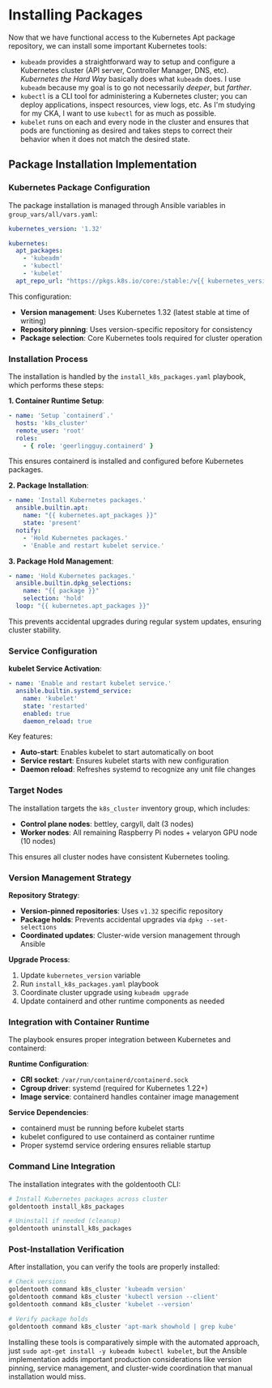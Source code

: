# Installing Packages

Now that we have functional access to the Kubernetes Apt package repository, we can install some important Kubernetes tools:

- `kubeadm` provides a straightforward way to setup and configure a Kubernetes cluster (API server, Controller Manager, DNS, etc). _Kubernetes the Hard Way_ basically does what `kubeadm` does. I use `kubeadm` because my goal is to go not necessarily _deeper_, but _farther_.
- `kubectl` is a CLI tool for administering a Kubernetes cluster; you can deploy applications, inspect resources, view logs, etc. As I'm studying for my CKA, I want to use `kubectl` for as much as possible.
- `kubelet` runs on each and every node in the cluster and ensures that pods are functioning as desired and takes steps to correct their behavior when it does not match the desired state.

## Package Installation Implementation

### Kubernetes Package Configuration

The package installation is managed through Ansible variables in `group_vars/all/vars.yaml`:

```yaml
kubernetes_version: '1.32'

kubernetes:
  apt_packages:
    - 'kubeadm'
    - 'kubectl' 
    - 'kubelet'
  apt_repo_url: "https://pkgs.k8s.io/core:/stable:/v{{ kubernetes_version }}/deb/"
```

This configuration:
- **Version management**: Uses Kubernetes 1.32 (latest stable at time of writing)
- **Repository pinning**: Uses version-specific repository for consistency
- **Package selection**: Core Kubernetes tools required for cluster operation

### Installation Process

The installation is handled by the `install_k8s_packages.yaml` playbook, which performs these steps:

**1. Container Runtime Setup**:
```yaml
- name: 'Setup `containerd`.'
  hosts: 'k8s_cluster'
  remote_user: 'root'
  roles:
    - { role: 'geerlingguy.containerd' }
```

This ensures containerd is installed and configured before Kubernetes packages.

**2. Package Installation**:
```yaml
- name: 'Install Kubernetes packages.'
  ansible.builtin.apt:
    name: "{{ kubernetes.apt_packages }}"
    state: 'present'
  notify:
    - 'Hold Kubernetes packages.'
    - 'Enable and restart kubelet service.'
```

**3. Package Hold Management**:
```yaml
- name: 'Hold Kubernetes packages.'
  ansible.builtin.dpkg_selections:
    name: "{{ package }}"
    selection: 'hold'
  loop: "{{ kubernetes.apt_packages }}"
```

This prevents accidental upgrades during regular system updates, ensuring cluster stability.

### Service Configuration

**kubelet Service Activation**:
```yaml
- name: 'Enable and restart kubelet service.'
  ansible.builtin.systemd_service:
    name: 'kubelet'
    state: 'restarted'
    enabled: true
    daemon_reload: true
```

Key features:
- **Auto-start**: Enables kubelet to start automatically on boot
- **Service restart**: Ensures kubelet starts with new configuration
- **Daemon reload**: Refreshes systemd to recognize any unit file changes

### Target Nodes

The installation targets the `k8s_cluster` inventory group, which includes:
- **Control plane nodes**: bettley, cargyll, dalt (3 nodes)
- **Worker nodes**: All remaining Raspberry Pi nodes + velaryon GPU node (10 nodes)

This ensures all cluster nodes have consistent Kubernetes tooling.

### Version Management Strategy

**Repository Strategy**:
- **Version-pinned repositories**: Uses `v1.32` specific repository
- **Package holds**: Prevents accidental upgrades via `dpkg --set-selections`
- **Coordinated updates**: Cluster-wide version management through Ansible

**Upgrade Process**:
1. Update `kubernetes_version` variable
2. Run `install_k8s_packages.yaml` playbook
3. Coordinate cluster upgrade using `kubeadm upgrade`
4. Update containerd and other runtime components as needed

### Integration with Container Runtime

The playbook ensures proper integration between Kubernetes and containerd:

**Runtime Configuration**:
- **CRI socket**: `/var/run/containerd/containerd.sock`
- **Cgroup driver**: systemd (required for Kubernetes 1.22+)
- **Image service**: containerd handles container image management

**Service Dependencies**:
- containerd must be running before kubelet starts
- kubelet configured to use containerd as container runtime
- Proper systemd service ordering ensures reliable startup

### Command Line Integration

The installation integrates with the goldentooth CLI:

```bash
# Install Kubernetes packages across cluster
goldentooth install_k8s_packages

# Uninstall if needed (cleanup)
goldentooth uninstall_k8s_packages
```

### Post-Installation Verification

After installation, you can verify the tools are properly installed:

```bash
# Check versions
goldentooth command k8s_cluster 'kubeadm version'
goldentooth command k8s_cluster 'kubectl version --client'
goldentooth command k8s_cluster 'kubelet --version'

# Verify package holds
goldentooth command k8s_cluster 'apt-mark showhold | grep kube'
```

Installing these tools is comparatively simple with the automated approach, just `sudo apt-get install -y kubeadm kubectl kubelet`, but the Ansible implementation adds important production considerations like version pinning, service management, and cluster-wide coordination that manual installation would miss.
